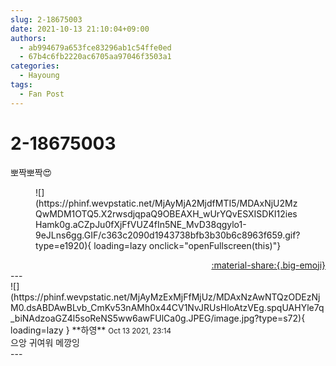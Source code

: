 ```yaml
---
slug: 2-18675003
date: 2021-10-13 21:10:04+09:00
authors:
  - ab994679a653fce83296ab1c54ffe0ed
  - 67b4c6fb2220ac6705aa97046f3503a1
categories:
  - Hayoung
tags:
  - Fan Post
---
```


# 2-18675003

<div class="post-container" markdown="1">
<div class="content-container md-sidebar__scrollwrap" markdown="1">

뽀짝뽀짝😍
<figure markdown="1">
![](https://phinf.wevpstatic.net/MjAyMjA2MjdfMTI5/MDAxNjU2MzQwMDM1OTQ5.X2rwsdjqpaQ9OBEAXH_wUrYQvESXISDKI12iesHamk0g.aCZpJu0fXjFfVUZ4fIn5NE_MvD38qgylo1-9eJLns6gg.GIF/c363c2090d1943738bfb3b30b6c8963f659.gif?type=e1920){ loading=lazy onclick="openFullscreen(this)"}
</figure>


</div>
</div>

<div style="text-align: right;" markdown="1">
<a href="https://weverse.io/fromis9/fanpost/2-18675003" style="text-align: right;">:material-share:{.big-emoji}</a>
</div>
---

<div class="comments-container md-sidebar__scrollwrap" markdown="1">
<div class="comment" markdown="1">
<div class='id-container' markdown="1">
![](https://phinf.wevpstatic.net/MjAyMzExMjFfMjUz/MDAxNzAwNTQzODEzNjM0.dsABDAwBLvb_CmKv53nAMh0x44CV1NvJRUsHloAtzVEg.spqUAHYle7q_biNAdzoaGZ4l5soReNS5ww6awFUlCa0g.JPEG/image.jpg?type=s72){ loading=lazy }
**<span class="artist">하영</span>** <small>Oct 13 2021, 23:14</small><br>
</div>
<div class='comment-body' markdown="1">
으앙 귀여워 메깡잉
</div>
</div>
</div>
---
